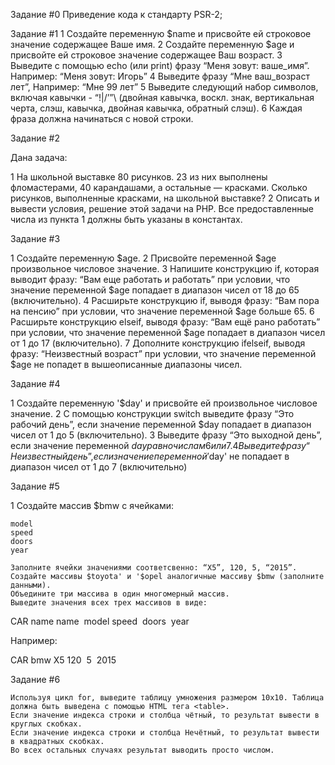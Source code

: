 Задание #0 Приведение кода к стандарту PSR-2;

Задание #1
   1 Создайте переменную $name и присвойте ей строковое значение содержащее Ваше имя.
   2 Создайте переменную $age и присвойте ей строковое значение содержащее Ваш возраст.
   3 Выведите с помощью echo (или print) фразу “Меня зовут: ​ваше_имя​”. Например:
“Меня зовут: Игорь”
   4 Выведите фразу “Мне ​ваш_возраст​ лет”, Например:
“Мне 99 лет”
   5 Выведите следующий набор символов, включая кавычки - “!|/’”\ (двойная кавычка, воскл. знак, вертикальная черта,
        слэш, кавычка, двойная кавычка, обратный слэш).
   6 Каждая фраза должна начинаться с новой строки.

Задание #2

Дана задача:

   1 На школьной выставке 80 рисунков. 23 из них выполнены фломастерами, 40 карандашами,
     а остальные — красками. Сколько рисунков, выполненные красками, на школьной выставке?
   2 Описать и вывести условия, решение этой задачи на PHP.
     Все предоставленные числа из пункта 1 должны быть указаны в константах.


Задание #3

   1 Создайте переменную $age.
   2 Присвойте переменной $age произвольное числовое значение.
   3 Напишите конструкцию if, которая выводит фразу: “Вам еще работать и работать” при условии, что значение переменной $age попадает в диапазон чисел от 18 до 65 (включительно).
   4 Расширьте конструкцию if, выводя фразу: “Вам пора на пенсию” при условии, что значение переменной $age больше 65.
   6 Расширьте конструкцию ­elseif, выводя фразу: “Вам ещё рано работать” при условии, что значение переменной $age попадает в диапазон чисел от 1 до 17 (включительно).
   7 Дополните конструкцию if­elseif, выводя фразу: “Неизвестный возраст” при условии, что значение переменной $age не попадет в вышеописанные диапазоны чисел.

Задание #4

  1  Создайте переменную '$day' и присвойте ей произвольное числовое значение.
  2  С помощью конструкции switch выведите фразу “Это рабочий день”, если значение переменной $day попадает в диапазон чисел от 1 до 5 (включительно).
  3 Выведите фразу “Это выходной день”, если значение переменной $day равно числам 6 или 7.
  4  Выведите фразу “Неизвестный день”, если значение переменной '$day' не попадает в диапазон чисел от 1 до 7 (включительно)

Задание #5

  1  Создайте массив $bmw с ячейками:

    model
    speed
    doors
    year

    Заполните ячейки значениями соответсвенно: “X5”, 120, 5, “2015”.
    Создайте массивы $toyota' и '$opel аналогичные массиву $bmw (заполните данными).
    Объедините три массива в один многомерный массив.
    Выведите значения всех трех массивов в виде:

CAR name
name ­ model ­speed ­ doors ­ year

Например:

CAR bmw
X5 ­120 ­ 5 ­ 2015

Задание #6

    Используя цикл for, выведите таблицу умножения размером 10x10. Таблица должна быть выведена с помощью HTML тега <table>.
    Если значение индекса строки и столбца чётный, то результат вывести в круглых скобках.
    Если значение индекса строки и столбца Нечётный, то результат вывести в квадратных скобках.
    Во всех остальных случаях результат выводить просто числом.
